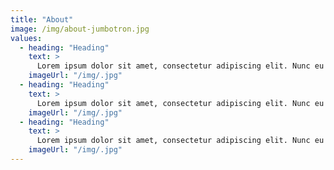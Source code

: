 ```yaml
---
title: "About"
image: /img/about-jumbotron.jpg
values:
  - heading: "Heading"
    text: >
      Lorem ipsum dolor sit amet, consectetur adipiscing elit. Nunc eu orci turpis. In hac habitasse platea dictumst. Sed nunc sapien, accumsan sit amet pellentesque ut, mollis ut sapien. Nunc eu mattis felis, nec laoreet risus. Quisque sagittis tempus ex, non molestie felis dignissim vel. Ut rhoncus tortor ac dolor accumsan consequat.
    imageUrl: "/img/.jpg"
  - heading: "Heading"
    text: >
      Lorem ipsum dolor sit amet, consectetur adipiscing elit. Nunc eu orci turpis. In hac habitasse platea dictumst. Sed nunc sapien, accumsan sit amet pellentesque ut, mollis ut sapien. Nunc eu mattis felis, nec laoreet risus. Quisque sagittis tempus ex, non molestie felis dignissim vel. Ut rhoncus tortor ac dolor accumsan consequat.
    imageUrl: "/img/.jpg"
  - heading: "Heading"
    text: >
      Lorem ipsum dolor sit amet, consectetur adipiscing elit. Nunc eu orci turpis. In hac habitasse platea dictumst. Sed nunc sapien, accumsan sit amet pellentesque ut, mollis ut sapien. Nunc eu mattis felis, nec laoreet risus. Quisque sagittis tempus ex, non molestie felis dignissim vel. Ut rhoncus tortor ac dolor accumsan consequat.
    imageUrl: "/img/.jpg"
---
```

